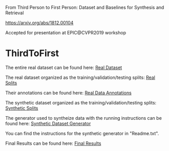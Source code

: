 From Third Person to First Person: Dataset and Baselines for Synthesis and Retrieval

https://arxiv.org/abs/1812.00104

Accepted for presentation at EPIC@CVPR2019 workshop


# ThirdToFirst
The entire real dataset can be found here: [Real Dataset](https://knightsucfedu39751-my.sharepoint.com/:u:/g/personal/m_elfeki11_knights_ucf_edu/EQ15c-vG1qFGuEDywd48VNsB8BIQSrUraV7FMvfvIMPl1A?e=2B7sxX)

The real dataset organized as the training/validation/testing splits: [Real Splits](https://knightsucfedu39751-my.sharepoint.com/:u:/g/personal/m_elfeki11_knights_ucf_edu/EbyGNDNm1I5HrPV5_NKWv1MBKmmtS5FuVXzLieQE3ZNySQ?e=rwFqoP)


Their annotations can be found here: [Real Data Annotations](https://knightsucfedu39751-my.sharepoint.com/:u:/g/personal/m_elfeki11_knights_ucf_edu/EfyTerFHVmdOup73r6Fhfi4B55pfTOGQCkGktVd8EC0NaQ?e=gAn6WM)








The synthetic dataset organized as the training/validation/testing splits: [Synthetic Splits](https://knightsucfedu39751-my.sharepoint.com/:u:/g/personal/m_elfeki11_knights_ucf_edu/EazNo4zE-c5CsZizK7C61SgB9MDJTnhS5LIlheBDy3Hg-g?e=g5de89)


The generator used to syntheize data with the running instructions can be found here: [Synthetic Dataset Generator](https://knightsucfedu39751-my.sharepoint.com/:u:/g/personal/m_elfeki11_knights_ucf_edu/EZzWNNEzfwROr13OFZOMwT4BMsCivGGmKg-dY0Lo6-9oQQ?e=eGyuW5)

You can find the instructions for the synthetic generator in "Readme.txt".



Final Results can be found here: [Final Results](https://knightsucfedu39751-my.sharepoint.com/:f:/g/personal/m_elfeki11_knights_ucf_edu/ElvMe59itOVKs3Z-v20O4pwBb64xyjME5k4YGAKpCGZTOQ?e=X2xMEL)

